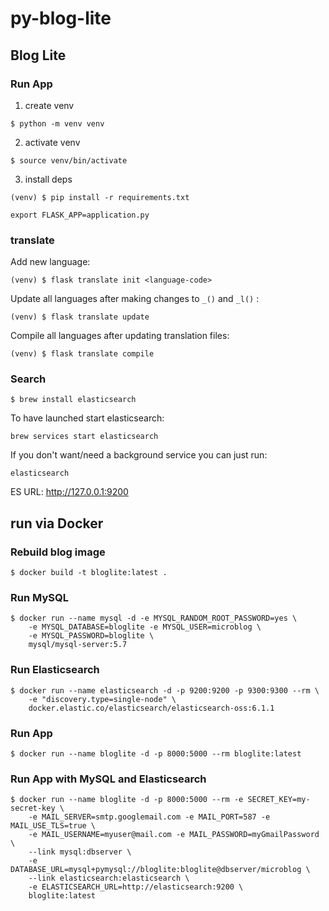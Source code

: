 # py-blog-lite

## Blog Lite

### Run App
1. create venv
```shell script
$ python -m venv venv
```
2. activate venv
```shell script
$ source venv/bin/activate
```
3. install deps
```shell script
(venv) $ pip install -r requirements.txt
```
```shell script
export FLASK_APP=application.py
```
### translate
Add new language:
```shell script
(venv) $ flask translate init <language-code>
```

Update all languages after making changes to `_()` and `_l()` :
```shell script
(venv) $ flask translate update
```

Compile all languages after updating translation files:
```shell script
(venv) $ flask translate compile
```

### Search
```shell script
$ brew install elasticsearch
```
To have launched start elasticsearch:
```shell script
brew services start elasticsearch
```
If you don't want/need a background service you can just run:
```shell script
elasticsearch
```

ES URL: http://127.0.0.1:9200


## run via Docker

### Rebuild blog image
```shell script
$ docker build -t bloglite:latest .
```

### Run MySQL
```shell script
$ docker run --name mysql -d -e MYSQL_RANDOM_ROOT_PASSWORD=yes \
    -e MYSQL_DATABASE=bloglite -e MYSQL_USER=microblog \
    -e MYSQL_PASSWORD=bloglite \
    mysql/mysql-server:5.7
```
### Run Elasticsearch
```shell script
$ docker run --name elasticsearch -d -p 9200:9200 -p 9300:9300 --rm \
    -e "discovery.type=single-node" \
    docker.elastic.co/elasticsearch/elasticsearch-oss:6.1.1
```
### Run App
```shell script
$ docker run --name bloglite -d -p 8000:5000 --rm bloglite:latest
```

### Run App with MySQL and Elasticsearch
```shell script
$ docker run --name bloglite -d -p 8000:5000 --rm -e SECRET_KEY=my-secret-key \
    -e MAIL_SERVER=smtp.googlemail.com -e MAIL_PORT=587 -e MAIL_USE_TLS=true \
    -e MAIL_USERNAME=myuser@mail.com -e MAIL_PASSWORD=myGmailPassword \
    --link mysql:dbserver \
    -e DATABASE_URL=mysql+pymysql://bloglite:bloglite@dbserver/microblog \
    --link elasticsearch:elasticsearch \
    -e ELASTICSEARCH_URL=http://elasticsearch:9200 \
    bloglite:latest
```



